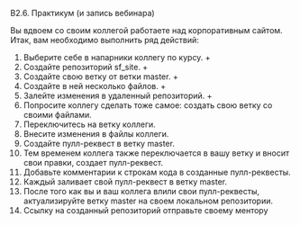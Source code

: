 B2.6. Практикум (и запись вебинара)

 Вы вдвоем со своим коллегой работаете над корпоративным сайтом. 
 Итак, вам необходимо выполнить ряд действий:
1) Выберите себе в напарники коллегу по курсу. +
2) Создайте репозиторий sf_site. +
3) Создайте свою ветку от ветки master. +
4) Создайте в ней несколько файлов. +
5) Залейте изменения в удаленный репозиторий. +
6) Попросите коллегу сделать тоже самое: создать свою ветку со своими файлами. 
7) Переключитесь на ветку коллеги.
8) Внесите изменения в файлы коллеги.
9) Создайте пулл-реквест в ветку master.
10) Тем временем коллега также переключается в вашу ветку и вносит свои правки, создает пулл-реквест.
11) Добавьте комментарии к строкам кода в созданные пулл-реквесты.
12) Каждый заливает свой пулл-реквест в ветку master.
13) После того как вы и ваш коллега влили свои пулл-реквесты, актуализируйте ветку master на своем локальном репозитории.
14) Ссылку на созданный репозиторий отправьте своему ментору

